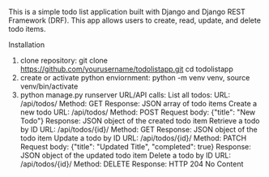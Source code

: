 This is a simple todo list application built with Django and Django REST Framework (DRF). 
This app allows users to create, read, update, and delete todo items.

Installation

1. clone repository: git clone https://github.com/yourusername/todolistapp.git
   cd todolistapp
2. create or activate python enviornment: python -m venv venv, source venv/bin/activate
3. python manage.py runserver
URL/API calls:
List all todos: 
  URL: /api/todos/
  Method: GET
  Response: JSON array of todo items
  Create a new todo
URL: /api/todos/
  Method: POST
  Request body: {"title": "New Todo"}
  Response: JSON object of the created todo item
  Retrieve a todo by ID
URL: /api/todos/{id}/
  Method: GET
  Response: JSON object of the todo item
  Update a todo by ID
URL: /api/todos/{id}/
  Method: PATCH
  Request body: {"title": "Updated Title", "completed": true}
  Response: JSON object of the updated todo item
  Delete a todo by ID
URL: /api/todos/{id}/
  Method: DELETE
  Response: HTTP 204 No Content

